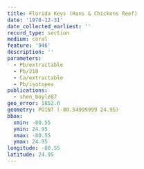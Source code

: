 ```yaml
---
title: Florida Keys (Hans & Chickens Reef)
date: '1978-12-31'
date_collected_earliest: ''
record_type: section
medium: coral
feature: '946'
description: ''
parameters:
  - Pb/extractable
  - Pb/210
  - Ca/extractable
  - Pb/isotopes
publications:
  - shen_boyle87
geo_error: 1852.0
geometry: POINT (-80.54999999 24.95)
bbox:
  xmin: -80.55
  ymin: 24.95
  xmax: -80.55
  ymax: 24.95
longitude: -80.55
latitude: 24.95
---
```

